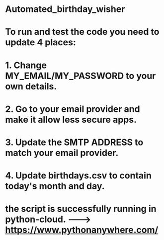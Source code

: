 # Automated_birthday_wisher

# To run and test the code you need to update 4 places:
# 1. Change MY_EMAIL/MY_PASSWORD to your own details.
# 2. Go to your email provider and make it allow less secure apps.
# 3. Update the SMTP ADDRESS to match your email provider.
# 4. Update birthdays.csv to contain today's month and day.

# the script is successfully running in python-cloud. ---> https://www.pythonanywhere.com/





